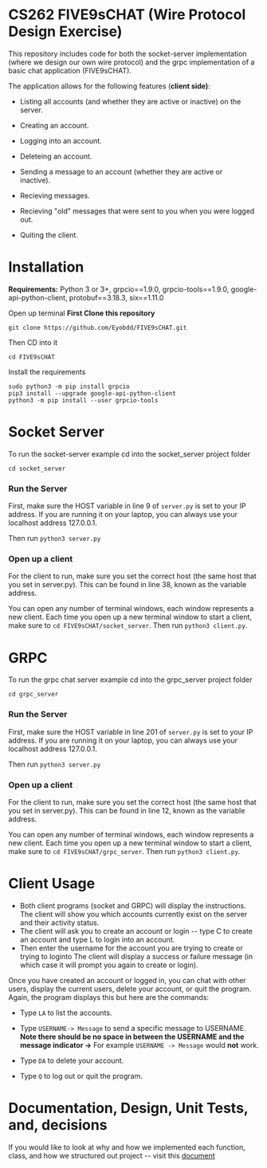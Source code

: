 ﻿# CS262 FIVE9sCHAT (Wire Protocol Design Exercise)

This repository includes code for both the socket-server implementation (where we design our own wire protocol) and the grpc implementation of a basic chat application (FIVE9sCHAT). 

The application allows for the following features (**client side)**:

 - Listing all accounts (and whether they are active or inactive) on the
   server. 
  
 - Creating an account.

 

 - Logging into an account.
 - Deleteing an account.

 

 - Sending a message to an account (whether they are active or   
   inactive).

 

 - Recieving messages.
 - Recieving "old" messages that were    sent to you when you were
   logged out.
 - Quiting the client.

# Installation

**Requirements:**  Python 3 or 3+, grpcio==1.9.0, grpcio-tools==1.9.0, google-api-python-client, protobuf==3.18.3, six==1.11.0

Open up terminal
**First Clone this repository**

    git clone https://github.com/Eyobdd/FIVE9sCHAT.git
   Then CD into it
   

    cd FIVE9sCHAT
 Install the requirements
 

    sudo python3 -m pip install grpcio
    pip3 install --upgrade google-api-python-client
    python3 -m pip install --user grpcio-tools

  
# Socket Server

To run the socket-server example cd into the socket_server project folder

    cd socket_server 

### Run the Server

First, make sure the HOST variable in line 9 of `server.py` is set to your IP address. If you are running it on your laptop, you can always use your localhost address 127.0.0.1.

Then run `python3 server.py`


### Open up a client
For the client to run, make sure you set the correct host (the same host that you set in  server.py). This can be found in line 38, known as the variable address.


You can open any number of terminal windows, each window represents a new client. Each time you open up a new terminal window to start a client, make sure to `cd FIVE9sCHAT/socket_server`.   Then run `python3 client.py`.

# GRPC
To run the grpc chat server example cd into the grpc_server project folder

    cd grpc_server 

### Run the Server

First, make sure the HOST variable in line 201 of `server.py` is set to your IP address. If you are running it on your laptop, you can always use your localhost address 127.0.0.1.

Then run `python3 server.py`

### Open up a client
For the client to run, make sure you set the correct host (the same host that you set in  server.py). This can be found in line 12, known as the variable address.


You can open any number of terminal windows, each window represents a new client. Each time you open up a new terminal window to start a client, make sure to `cd FIVE9sCHAT/grpc_server`.   Then run `python3 client.py`.

# Client Usage

 - Both client programs (socket and GRPC) will display the instructions.
   The client will show you which accounts currently exist on the server
   and their activity status.
 - The client will ask you to create an account or login -- type C to
   create an account and type L to login into an account.
 - Then enter the username for the account you are trying to create or
   trying to loginto The client will display a success or failure
   message (in which case it will prompt you again to create or login).

Once you have created an account or logged in, you can chat with other users, display the current users, delete your account, or quit the program. Again, the program displays this but here are the commands:

  

 - Type `LA` to list the accounts.

   

 - Type `USERNAME-> Message` to send a specific message to USERNAME.
       **Note there should be no space in between the USERNAME and the message indicator ->** For example `USERNAME -> Message` would
   **not** work.

    

 - Type `DA` to delete your account.

	

 - Type `Q` to log out or quit the program.

# Documentation, Design, Unit Tests,  and, decisions

If you would like to look at why and how we implemented each function, class, and how we structured out project -- visit this [document](https://docs.google.com/document/d/11gngpSWqSKRBviOlSrdSWf1R94DzP9_fe0PSbQpAng8/edit?usp=sharing) 
